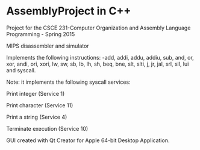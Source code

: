 # AssemblyProject in C++
Project for the CSCE 231-Computer Organization and Assembly Language Programming - Spring 2015

MIPS disassembler and simulator


Implements the following instructions: 
-add, addi, addu, addiu, sub, and, or, xor, andi, ori, xori, lw, sw, sb, lb, lh, sh, beq, bne, slt, slti, j, jr, jal,
srl, sll, lui and syscall.

Note: it implements the following syscall services:

Print integer (Service 1)

Print character (Service 11)

Print a string (Service 4) 

Terminate execution (Service 10)


GUI created with Qt Creator for Apple 64-bit Desktop Application.
